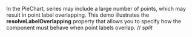 In&nbsp;the PieChart, series may include a&nbsp;large number of&nbsp;points, which may result in&nbsp;point label overlapping. This demo illustrates the **resolveLabelOverlapping** property that allows you to&nbsp;specify how the component must behave when point labels overlap.
// _split_